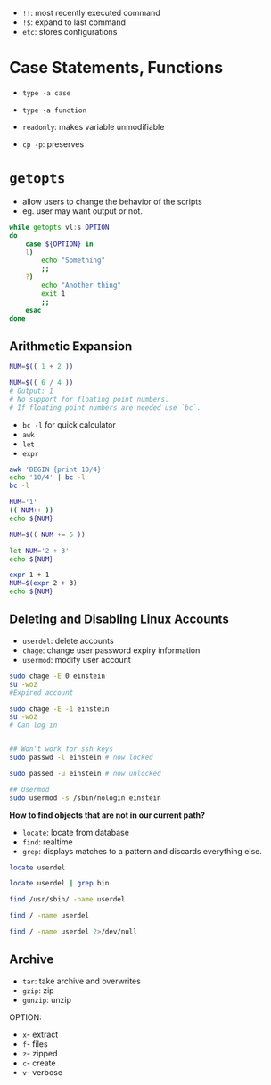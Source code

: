 * `!!`: most recently executed command
* `!$`: expand to last command
* `etc`: stores configurations

# Case Statements, Functions

* `type -a case`
* `type -a function`

* `readonly`: makes variable unmodifiable
* `cp -p`: preserves 

# `getopts`

* allow users to change the behavior of the scripts
* eg. user may want output or not.

```bash
while getopts vl:s OPTION
do 
    case ${OPTION} in
    l)
        echo "Something"
        ;;
    ?)
        echo "Another thing"
        exit 1
        ;;
    esac
done
```

## Arithmetic Expansion

```bash
NUM=$(( 1 + 2 ))

NUM=$(( 6 / 4 ))
# Output: 1
# No support for floating point numbers.
# If floating point numbers are needed use `bc`.
```

* `bc -l` for quick calculator
* `awk`
* `let`
* `expr`

```bash
awk 'BEGIN {print 10/4}'
echo '10/4' | bc -l
bc -l

NUM='1'
(( NUM++ ))
echo ${NUM}

NUM=$(( NUM += 5 ))

let NUM='2 + 3'
echo ${NUM}

expr 1 + 1
NUM=$(expr 2 + 3)
echo ${NUM}
```

## Deleting and Disabling Linux Accounts

* `userdel`: delete accounts
* `chage`: change user password expiry information
* `usermod`: modify user account

```bash
sudo chage -E 0 einstein
su -woz
#Expired account

sudo chage -E -1 einstein
su -woz
# Can log in


## Won't work for ssh keys
sudo passwd -l einstein # now locked

sudo passed -u einstein # now unlocked

## Usermod
sudo usermod -s /sbin/nologin einstein
```

**How to find objects that are not in our current path?**

* `locate`: locate from database
* `find`: realtime
* `grep`: displays matches to a pattern and discards everything else.

```bash
locate userdel

locate userdel | grep bin

find /usr/sbin/ -name userdel 

find / -name userdel

find / -name userdel 2>/dev/null
```

## Archive

* `tar`: take archive and overwrites
* `gzip`: zip
* `gunzip`: unzip

OPTION:
* `x`- extract
* `f`- files
* `z`- zipped
* `c`- create
* `v`- verbose